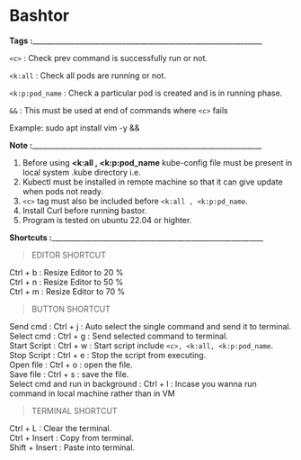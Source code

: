# Bashtor




**Tags :**________________________________________________________________

```<c>``` : Check prev command is successfully run or not. 

```<k:all``` : Check all pods are running or not.

```<k:p:pod_name``` : Check a particular pod is created and is in running phase.

```&&``` : This must be used at end of commands where ```<c>``` fails 

Example:
sudo apt install vim -y &&\
<c>




**Note :**________________________________________________________________

1. Before using **<k:all , <k:p:pod_name** kube-config file must be present in local system .kube directory i.e. 
2. Kubectl must be installed in remote machine so that it can give update when pods not ready.  
3. ```<c>```  tag must also be included before ```<k:all , <k:p:pd_name```.
4. Install Curl before running bastor.
5. Program is tested on ubuntu 22.04 or highter.





**Shortcuts :**___________________________________________________________

> EDITOR SHORTCUT

Ctrl + b : Resize Editor to 20 %\
Ctrl + n : Resize Editor to 50 %\
Ctrl + m : Resize Editor to 70 %

> BUTTON SHORTCUT

Send cmd : Ctrl + j : Auto select the single command and send it to terminal.\
Select cmd : Ctrl + g : Send selected command to terminal.\
Start Script : Ctrl + w : Start script include ```<c>, <k:all, <k:p:pod_name```.\
Stop Script : Ctrl + e : Stop the script from executing.\
Open file : Ctrl + o : open the file.\
Save file : Ctrl + s : save the file.\
Select cmd and run in background : Ctrl + l : Incase you wanna run command in local machine rather than in VM

> TERMINAL SHORTCUT

Ctrl + L : Clear the terminal.\
Ctrl + Insert : Copy from terminal.\
Shift + Insert : Paste into terminal.
